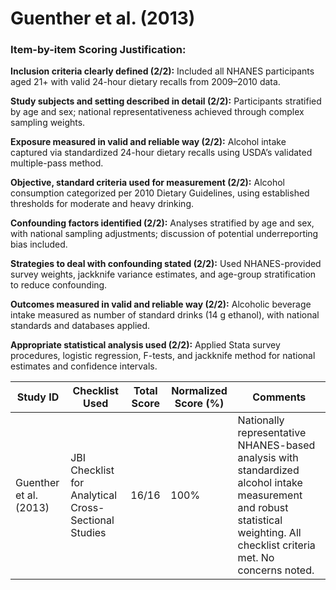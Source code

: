 # Guenther et al. (2013)

### Item-by-item Scoring Justification:

**Inclusion criteria clearly defined (2/2):** Included all NHANES participants aged 21+ with valid 24-hour dietary recalls from 2009–2010 data.

**Study subjects and setting described in detail (2/2):** Participants stratified by age and sex; national representativeness achieved through complex sampling weights.

**Exposure measured in valid and reliable way (2/2):** Alcohol intake captured via standardized 24-hour dietary recalls using USDA’s validated multiple-pass method.

**Objective, standard criteria used for measurement (2/2):** Alcohol consumption categorized per 2010 Dietary Guidelines, using established thresholds for moderate and heavy drinking.

**Confounding factors identified (2/2):** Analyses stratified by age and sex, with national sampling adjustments; discussion of potential underreporting bias included.

**Strategies to deal with confounding stated (2/2):** Used NHANES-provided survey weights, jackknife variance estimates, and age-group stratification to reduce confounding.

**Outcomes measured in valid and reliable way (2/2):** Alcoholic beverage intake measured as number of standard drinks (14 g ethanol), with national standards and databases applied.

**Appropriate statistical analysis used (2/2):** Applied Stata survey procedures, logistic regression, F-tests, and jackknife method for national estimates and confidence intervals.

| Study ID | Checklist Used | Total Score | Normalized Score (%) | Comments |
| --- | --- | --- | --- | --- |
| Guenther et al. (2013) | JBI Checklist for Analytical Cross-Sectional Studies | 16/16 | 100% | Nationally representative NHANES-based analysis with standardized alcohol intake measurement and robust statistical weighting. All checklist criteria met. No concerns noted. |
